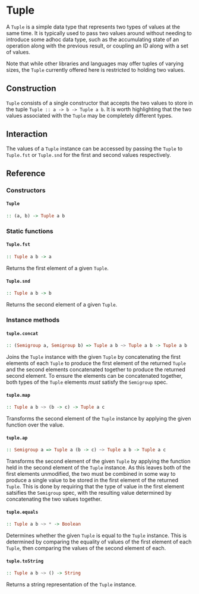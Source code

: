 # Tuple

A `Tuple` is a simple data type that represents two types of values at the same
time. It is typically used to pass two values around without needing to
introduce some adhoc data type, such as the accumulating state of an operation
along with the previous result, or coupling an ID along with a set of values.

Note that while other libraries and languages may offer tuples of varying sizes,
the `Tuple` currently offered here is restricted to holding two values.

## Construction

`Tuple` consists of a single constructor that accepts the two values to store in
the tuple `Tuple :: a -> b -> Tuple a b`. It is worth highlighting that the two
values associated with the `Tuple` may be completely different types.

## Interaction

The values of a `Tuple` instance can be accessed by passing the `Tuple` to
`Tuple.fst` or `Tuple.snd` for the first and second values respectively.

## Reference

### Constructors

#### `Tuple`
```hs
:: (a, b) -> Tuple a b
```

### Static functions

#### `Tuple.fst`
```hs
:: Tuple a b -> a
```
Returns the first element of a given `Tuple`.

#### `Tuple.snd`
```hs
:: Tuple a b -> b
```
Returns the second element of a given `Tuple`.

### Instance methods

#### `tuple.concat`
```hs
:: (Semigroup a, Semigroup b) => Tuple a b ~> Tuple a b -> Tuple a b
```
Joins the `Tuple` instance with the given `Tuple` by concatenating the first
elements of each `Tuple` to produce the first element of the returned `Tuple`
and the second elements concatenated together to produce the returned second
element. To ensure the elements can be concatenated together, both types of the
`Tuple` elements _must_ satisfy the `Semigroup` spec.

#### `tuple.map`
```hs
:: Tuple a b ~> (b -> c) -> Tuple a c
```
Transforms the second element of the `Tuple` instance by applying the given
function over the value.

#### `tuple.ap`
```hs
:: Semigroup a => Tuple a (b -> c) ~> Tuple a b -> Tuple a c
```
Transforms the second element of the given `Tuple` by applying the function held
in the second element of the `Tuple` instance. As this leaves both of the first
elements unmodified, the two must be combined in some way to produce a single
value to be stored in the first element of the returned `Tuple`. This is done by
requiring that the type of value in the first element satsifies the `Semigroup`
spec, with the resulting value determined by concatenating the two values
together.

#### `tuple.equals`
```hs
:: Tuple a b ~> * -> Boolean
```
Determines whether the given `Tuple` is equal to the `Tuple` instance. This is
determined by comparing the equality of values of the first element of each
`Tuple`, then comparing the values of the second element of each.

#### `tuple.toString`
```hs
:: Tuple a b ~> () -> String
```
Returns a string representation of the `Tuple` instance.
